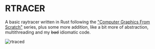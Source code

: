# RTRACER

A basic raytracer written in Rust following the ["Computer Graphics From
Scratch"](https://www.gabrielgambetta.com/computer-graphics-from-scratch/introduction.html)
series,
plus some more addition, like a bit more of abstraction, multithreading and my ~~bad~~
idiomatic code.

![rtraced][image]

[image]: https://github.com/Jon285/rtracer/blob/master/src/images/img.ppm "A rtraced image"
